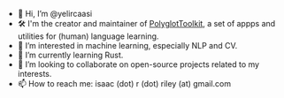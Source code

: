 - 👋 Hi, I’m @yelircaasi
- 🛠️ I'm the creator and maintainer of [PolyglotToolkit](https://github.com/PolyglotToolkit), a set of appps and utilities for (human) language learning.
- 👀 I’m interested in machine learning, especially NLP and CV.
- 🌱 I’m currently learning Rust.
- 💞️ I’m looking to collaborate on open-source projects related to my interests.
- 📫 How to reach me: isaac (dot) r (dot) riley (at) gmail.com

<!---
yelircaasi/yelircaasi is a ✨ special ✨ repository because its `README.md` (this file) appears on your GitHub profile.
You can click the Preview link to take a look at your changes.
--->
